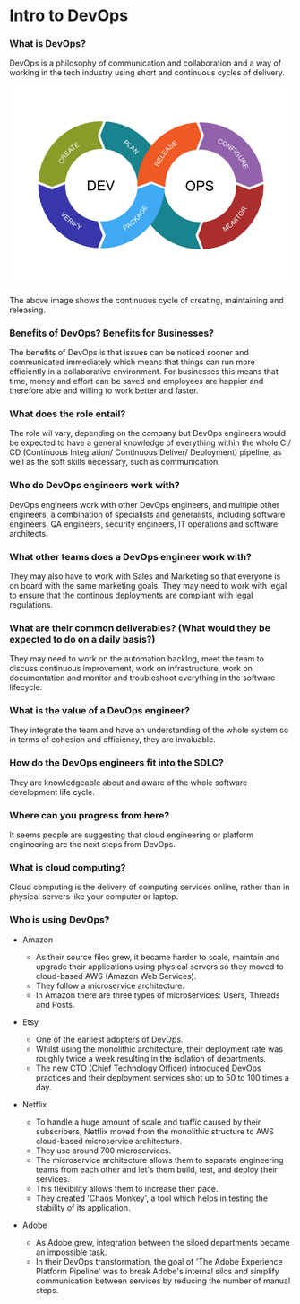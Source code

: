 # Intro to DevOps

### What is DevOps?

DevOps is a philosophy of communication and collaboration and a way of working in the tech industry using short and continuous cycles of delivery.  

![alt text](devops.png)

The above image shows the continuous cycle of creating, maintaining and releasing.

### Benefits of DevOps?  Benefits for Businesses?

The benefits of DevOps is that issues can be noticed sooner and communicated immediately which means that things can run more efficiently in a collaborative environment.  For businesses this means that time, money and effort can be saved and employees are happier and therefore able and willing to work better and faster.

### What does the role entail?

The role wil vary, depending on the company but DevOps engineers would be expected to have a general knowledge of everything within the whole CI/ CD (Continuous Integration/ Continuous Deliver/ Deployment) pipeline, as well as the soft skills necessary, such as communication.

### Who do DevOps engineers work with?

DevOps engineers work with other DevOps engineers, and multiple other engineers, a combination of specialists and generalists, including software engineers, QA engineers, security engineers, IT operations and software architects.

### What other teams does a DevOps engineer work with?

They may also have to work with Sales and Marketing so that everyone is on board with the same marketing goals.  They may need to work with legal to ensure that the continous deployments are compliant with legal regulations.

### What are their common deliverables? (What would they be expected to do on a daily basis?)

They may need to work on the automation backlog, meet the team to discuss continuous improvement, work on infrastructure, work on documentation and monitor and troubleshoot everything in the software lifecycle.

### What is the value of a DevOps engineer?

They integrate the team and have an understanding of the whole system so in terms of cohesion and efficiency, they are invaluable.

### How do the DevOps engineers fit into the SDLC?

They are knowledgeable about and aware of the whole software development life cycle.

### Where can you progress from here?

It seems people are suggesting that cloud engineering or platform engineering are the next steps from DevOps.

### What is cloud computing?

Cloud computing is the delivery of computing services online, rather than in physical servers like your computer or laptop.

### Who is using DevOps?

- Amazon
    - As their source files grew, it became harder to scale, maintain and upgrade their applications using physical servers so they moved to cloud-based AWS (Amazon Web Services).
    - They follow a microservice architecture.
    - In Amazon there are three types of microservices: Users, Threads and Posts.

- Etsy
    - One of the earliest adopters of DevOps.
    - Whilst using the monolithic architecture, their deployment rate was roughly twice a week resulting in the isolation of departments.
    - The new CTO (Chief Technology Officer) introduced DevOps practices and their deployment services shot up to 50 to 100 times a day.

- Netflix
    - To handle a huge amount of scale and traffic caused by their subscribers, Netflix moved from the monolithic structure to AWS cloud-based microservice architecture.
    - They use around 700 microservices.
    - The microservice architecture allows them to separate engineering teams from each other and let's them build, test, and deploy their services.
    - This flexibility allows them to increase their pace.
    - They created 'Chaos Monkey', a tool which helps in testing the stability of its application.

- Adobe
    - As Adobe grew, integration between the siloed departments became an impossible task.
    - In their DevOps transformation, the goal of 'The Adobe Experience Platform Pipeline' was to break Adobe's internal silos and simplify communication between services by reducing the number of manual steps.